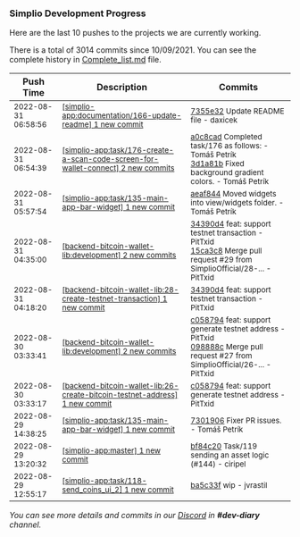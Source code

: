 
### Simplio Development Progress

Here are the last 10 pushes to the projects we are currently working.

There is a total of 3014 commits since 10/09/2021. You can see the complete history in
 [Complete_list.md](Complete_list.md) file.

| Push Time | Description | Commits |
| --- | --- | --- |
| <sub>2022-08-31 06:58:56</sub> | <sub>[[simplio-app:documentation/166\-update\-readme] 1 new commit](https://github.com/SimplioOfficial/simplio-app/commit/7355e3289840022bbacd87634f4ddcbdd74aeca3)</sub> | <sub>[7355e32](https://github.com/SimplioOfficial/simplio-app/commit/7355e3289840022bbacd87634f4ddcbdd74aeca3) Update README file - daxicek</sub> |
| <sub>2022-08-31 06:54:39</sub> | <sub>[[simplio-app:task/176\-create\-a\-scan\-code\-screen\-for\-wallet\-connect] 2 new commits](https://github.com/SimplioOfficial/simplio-app/compare/a0c8cada7ba2^...3d1a81b3067d)</sub> | <sub>[a0c8cad](https://github.com/SimplioOfficial/simplio-app/commit/a0c8cada7ba2cf0863a6600a0cfcfbe18252ab58) Completed task/176 as follows: - Tomáš Petrík<br>[3d1a81b](https://github.com/SimplioOfficial/simplio-app/commit/3d1a81b3067deb6fcf0d71197717ecee89ae19d2) Fixed background gradient colors. - Tomáš Petrík</sub> |
| <sub>2022-08-31 05:57:54</sub> | <sub>[[simplio-app:task/135\-main\-app\-bar\-widget] 1 new commit](https://github.com/SimplioOfficial/simplio-app/commit/aeaf844624bc6755838cc82e680aa16b0875375b)</sub> | <sub>[aeaf844](https://github.com/SimplioOfficial/simplio-app/commit/aeaf844624bc6755838cc82e680aa16b0875375b) Moved widgets into view/widgets folder. - Tomáš Petrík</sub> |
| <sub>2022-08-31 04:35:00</sub> | <sub>[[backend-bitcoin-wallet-lib:development] 2 new commits](https://github.com/SimplioOfficial/backend-bitcoin-wallet-lib/compare/098888c8d55a...15ca3c8c1937)</sub> | <sub>[34390d4](https://github.com/SimplioOfficial/backend-bitcoin-wallet-lib/commit/34390d4743c6a3e94cfe03e2ae4397a4141c3f3d) feat: support testnet transaction - PitTxid<br>[15ca3c8](https://github.com/SimplioOfficial/backend-bitcoin-wallet-lib/commit/15ca3c8c1937b05ff2186dca6cb3acdfda729ff0) Merge pull request #29 from SimplioOfficial/28-... - PitTxid</sub> |
| <sub>2022-08-31 04:18:20</sub> | <sub>[[backend-bitcoin-wallet-lib:28\-create\-testnet\-transaction] 1 new commit](https://github.com/SimplioOfficial/backend-bitcoin-wallet-lib/commit/34390d4743c6a3e94cfe03e2ae4397a4141c3f3d)</sub> | <sub>[34390d4](https://github.com/SimplioOfficial/backend-bitcoin-wallet-lib/commit/34390d4743c6a3e94cfe03e2ae4397a4141c3f3d) feat: support testnet transaction - PitTxid</sub> |
| <sub>2022-08-30 03:33:41</sub> | <sub>[[backend-bitcoin-wallet-lib:development] 2 new commits](https://github.com/SimplioOfficial/backend-bitcoin-wallet-lib/compare/65351f5502ca...098888c8d55a)</sub> | <sub>[c058794](https://github.com/SimplioOfficial/backend-bitcoin-wallet-lib/commit/c05879421cf22e28958b77cae4f50a12a3fe19e9) feat: support generate testnet address - PitTxid<br>[098888c](https://github.com/SimplioOfficial/backend-bitcoin-wallet-lib/commit/098888c8d55a7e14d94289efe6c19ba83cb7a96c) Merge pull request #27 from SimplioOfficial/26-... - PitTxid</sub> |
| <sub>2022-08-30 03:33:17</sub> | <sub>[[backend-bitcoin-wallet-lib:26\-create\-bitcoin\-testnet\-address] 1 new commit](https://github.com/SimplioOfficial/backend-bitcoin-wallet-lib/commit/c05879421cf22e28958b77cae4f50a12a3fe19e9)</sub> | <sub>[c058794](https://github.com/SimplioOfficial/backend-bitcoin-wallet-lib/commit/c05879421cf22e28958b77cae4f50a12a3fe19e9) feat: support generate testnet address - PitTxid</sub> |
| <sub>2022-08-29 14:38:25</sub> | <sub>[[simplio-app:task/135\-main\-app\-bar\-widget] 1 new commit](https://github.com/SimplioOfficial/simplio-app/commit/7301906565bf8c4e64e7ef0481b724f5638e8ea8)</sub> | <sub>[7301906](https://github.com/SimplioOfficial/simplio-app/commit/7301906565bf8c4e64e7ef0481b724f5638e8ea8) Fixer PR issues. - Tomáš Petrík</sub> |
| <sub>2022-08-29 13:20:32</sub> | <sub>[[simplio-app:master] 1 new commit](https://github.com/SimplioOfficial/simplio-app/commit/bf84c2001d100c51f5d6a579f2c6f7cf37b368d9)</sub> | <sub>[bf84c20](https://github.com/SimplioOfficial/simplio-app/commit/bf84c2001d100c51f5d6a579f2c6f7cf37b368d9) Task/119 sending an asset logic (#144) - ciripel</sub> |
| <sub>2022-08-29 12:55:17</sub> | <sub>[[simplio-app:task/118\-send\_coins\_ui\_2] 1 new commit](https://github.com/SimplioOfficial/simplio-app/commit/ba5c33f565db0b054530c4a3d52583f06b9a5698)</sub> | <sub>[ba5c33f](https://github.com/SimplioOfficial/simplio-app/commit/ba5c33f565db0b054530c4a3d52583f06b9a5698) wip - jvrastil</sub> |

_You can see more details and commits in our [Discord](https://discord.gg/aKhjuwZmdP) in **#dev-diary** channel._
